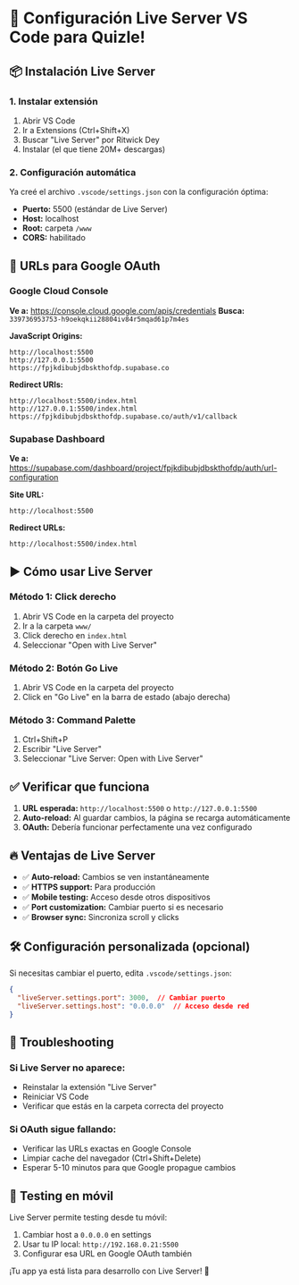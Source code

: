 # 🚀 Configuración Live Server VS Code para Quizle!

## 📦 Instalación Live Server

### 1. Instalar extensión
1. Abrir VS Code
2. Ir a Extensions (Ctrl+Shift+X)
3. Buscar "Live Server" por Ritwick Dey
4. Instalar (el que tiene 20M+ descargas)

### 2. Configuración automática
Ya creé el archivo `.vscode/settings.json` con la configuración óptima:
- **Puerto:** 5500 (estándar de Live Server)
- **Host:** localhost
- **Root:** carpeta `/www`
- **CORS:** habilitado

## 🔧 URLs para Google OAuth

### Google Cloud Console
**Ve a:** https://console.cloud.google.com/apis/credentials
**Busca:** `339736953753-h9oekqkii28804iv84r5mqad61p7m4es`

**JavaScript Origins:**
```
http://localhost:5500
http://127.0.0.1:5500
https://fpjkdibubjdbskthofdp.supabase.co
```

**Redirect URIs:**
```
http://localhost:5500/index.html
http://127.0.0.1:5500/index.html
https://fpjkdibubjdbskthofdp.supabase.co/auth/v1/callback
```

### Supabase Dashboard
**Ve a:** https://supabase.com/dashboard/project/fpjkdibubjdbskthofdp/auth/url-configuration

**Site URL:**
```
http://localhost:5500
```

**Redirect URLs:**
```
http://localhost:5500/index.html
```

## ▶️ Cómo usar Live Server

### Método 1: Click derecho
1. Abrir VS Code en la carpeta del proyecto
2. Ir a la carpeta `www/`
3. Click derecho en `index.html`
4. Seleccionar "Open with Live Server"

### Método 2: Botón Go Live
1. Abrir VS Code en la carpeta del proyecto
2. Click en "Go Live" en la barra de estado (abajo derecha)

### Método 3: Command Palette
1. Ctrl+Shift+P
2. Escribir "Live Server"
3. Seleccionar "Live Server: Open with Live Server"

## ✅ Verificar que funciona

1. **URL esperada:** `http://localhost:5500` o `http://127.0.0.1:5500`
2. **Auto-reload:** Al guardar cambios, la página se recarga automáticamente
3. **OAuth:** Debería funcionar perfectamente una vez configurado

## 🔥 Ventajas de Live Server

- ✅ **Auto-reload:** Cambios se ven instantáneamente
- ✅ **HTTPS support:** Para producción
- ✅ **Mobile testing:** Acceso desde otros dispositivos
- ✅ **Port customization:** Cambiar puerto si es necesario
- ✅ **Browser sync:** Sincroniza scroll y clicks

## 🛠️ Configuración personalizada (opcional)

Si necesitas cambiar el puerto, edita `.vscode/settings.json`:

```json
{
  "liveServer.settings.port": 3000,  // Cambiar puerto
  "liveServer.settings.host": "0.0.0.0"  // Acceso desde red
}
```

## 🚨 Troubleshooting

### Si Live Server no aparece:
- Reinstalar la extensión "Live Server"
- Reiniciar VS Code
- Verificar que estás en la carpeta correcta del proyecto

### Si OAuth sigue fallando:
- Verificar las URLs exactas en Google Console
- Limpiar cache del navegador (Ctrl+Shift+Delete)
- Esperar 5-10 minutos para que Google propague cambios

## 📱 Testing en móvil

Live Server permite testing desde tu móvil:
1. Cambiar host a `0.0.0.0` en settings
2. Usar tu IP local: `http://192.168.0.21:5500`
3. Configurar esa URL en Google OAuth también

¡Tu app ya está lista para desarrollo con Live Server! 🎉